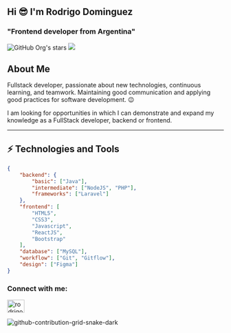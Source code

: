 ## Hi 😎 I'm Rodrigo Dominguez



### "Frontend developer from Argentina"



![GitHub Org's stars](https://img.shields.io/github/followers/RodrigoDom01?style=social) <img src="https://komarev.com/ghpvc/?username=RodrigoDom01&label=Profile%20views&color=5366f9&style=flat"/>



<h2 style="display: flex; align-items: center; margin-bottom: 1rem;">About Me</h2>



Fullstack developer, passionate about new technologies, continuous learning, and teamwork. Maintaining good communication and applying good practices for software development. 😉

I am looking for opportunities in which I can demonstrate and expand my knowledge as a FullStack developer, backend or frontend.




 

<hr />




## ⚡ Technologies and Tools

```json
{
    "backend": {
        "basic": ["Java"],
        "intermediate": ["NodeJS", "PHP"],
        "frameworks": ["Laravel"]
    },
    "frontend": [
        "HTML5",
        "CSS3",
        "Javascript",
        "ReactJS",
        "Bootstrap"
    ],
    "database": ["MySQL"],
    "workflow": ["Git", "Gitflow"],
    "design": ["Figma"]
}
```
<h3 align="left">Connect with me:</h3>
<p align="left">
<a href="https://www.linkedin.com/in/rodrigo-fernando-dominguez" target="blank"><img align="center" src="https://raw.githubusercontent.com/rahuldkjain/github-profile-readme-generator/master/src/images/icons/Social/linked-in-alt.svg" alt="rodrigodominguez" height="30" width="40" /></a>

</p>

![github-contribution-grid-snake-dark](https://user-images.githubusercontent.com/120821574/222217388-561379fb-42c5-4d77-b719-6d0535296002.svg)

